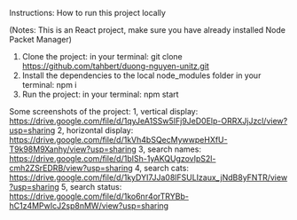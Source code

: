 Instructions: How to run this project locally

(Notes: This is an React project, make sure you have already installed Node Packet Manager)

1. Clone the project: 
in your terminal: git clone https://github.com/tahbert/duong-nguyen-unitz.git
3. Install the dependencies to the local node_modules folder
in your terminal: npm i
2. Run the project: 
in your terminal: npm start

Some screenshots of the project: 
1, vertical display: https://drive.google.com/file/d/1qyJeA1SSw5IFj9JeD0Elp-ORRXJjJzcl/view?usp=sharing
2, horizontal display: https://drive.google.com/file/d/1kVh4bSQecMywwpeHXfU-T9k98M9Xanhy/view?usp=sharing
3, search names: https://drive.google.com/file/d/1bISh-1yAKQUgzovIpS2l-cmh2ZSrEDRB/view?usp=sharing
4, search cats: https://drive.google.com/file/d/1kyDYI7JJa08lFSULIzaux_jNdB8yFNTR/view?usp=sharing
5, search status: https://drive.google.com/file/d/1ko6nr4orTRYBb-hC1z4MPwIcJ2sp8nMW/view?usp=sharing